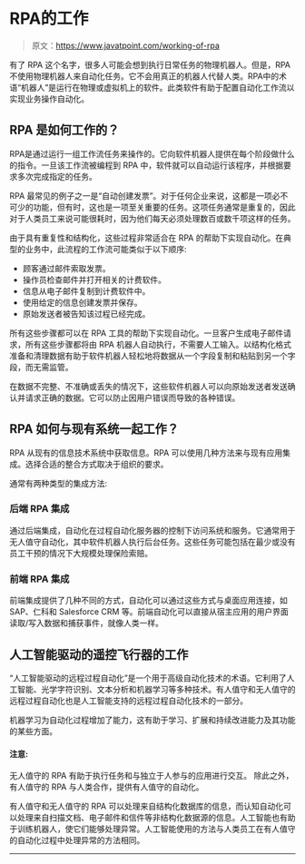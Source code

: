 # RPA的工作

> 原文：<https://www.javatpoint.com/working-of-rpa>

有了 RPA 这个名字，很多人可能会想到执行日常任务的物理机器人。但是，RPA 不使用物理机器人来自动化任务。它不会用真正的机器人代替人类。RPA中的术语“机器人”是运行在物理或虚拟机上的软件。此类软件有助于配置自动化工作流以实现业务操作自动化。

## RPA 是如何工作的？

RPA是通过运行一组工作流任务来操作的。它向软件机器人提供在每个阶段做什么的指令。一旦该工作流被编程到 RPA 中，软件就可以自动运行该程序，并根据要求多次完成指定的任务。

RPA 最常见的例子之一是“自动创建发票”。对于任何企业来说，这都是一项必不可少的功能，但有时，这也是一项至关重要的任务。这项任务通常是重复的，因此对于人类员工来说可能很耗时，因为他们每天必须处理数百或数千项这样的任务。

由于具有重复性和结构化，这些过程非常适合在 RPA 的帮助下实现自动化。在典型的业务中，此流程的工作流可能类似于以下顺序:

*   顾客通过邮件索取发票。
*   操作员检查邮件并打开相关的计费软件。
*   信息从电子邮件复制到计费软件中。
*   使用给定的信息创建发票并保存。
*   原始发送者被告知该过程已经完成。

所有这些步骤都可以在 RPA 工具的帮助下实现自动化。一旦客户生成电子邮件请求，所有这些步骤都将由 RPA 机器人自动执行，不需要人工输入。以结构化格式准备和清理数据有助于软件机器人轻松地将数据从一个字段复制和粘贴到另一个字段，而无需监管。

在数据不完整、不准确或丢失的情况下，这些软件机器人可以向原始发送者发送确认并请求正确的数据。它可以防止因用户错误而导致的各种错误。

## RPA 如何与现有系统一起工作？

RPA 从现有的信息技术系统中获取信息。RPA 可以使用几种方法来与现有应用集成。选择合适的整合方式取决于组织的要求。

通常有两种类型的集成方法:

### 后端 RPA 集成

通过后端集成，自动化在过程自动化服务器的控制下访问系统和服务。它通常用于无人值守自动化，其中软件机器人执行后台任务。这些任务可能包括在最少或没有员工干预的情况下大规模处理保险索赔。

### 前端 RPA 集成

前端集成提供了几种不同的方式，自动化可以通过这些方式与桌面应用连接，如 SAP、仁科和 Salesforce CRM 等。前端自动化可以直接从宿主应用的用户界面读取/写入数据和捕获事件，就像人类一样。

## 人工智能驱动的遥控飞行器的工作

“人工智能驱动的远程过程自动化”是一个用于高级自动化技术的术语。它利用了人工智能、光学字符识别、文本分析和机器学习等多种技术。有人值守和无人值守的远程过程自动化也是人工智能支持的远程过程自动化技术的一部分。

机器学习为自动化过程增加了能力，这有助于学习、扩展和持续改进能力及其功能的某些方面。

#### 注意:
无人值守的 RPA 有助于执行任务和与独立于人参与的应用进行交互。
除此之外，有人值守的 RPA 与人类合作，提供有人值守的自动化。

有人值守和无人值守的 RPA 可以处理来自结构化数据库的信息，而认知自动化可以处理来自扫描文档、电子邮件和信件等非结构化数据源的信息。人工智能也有助于训练机器人，使它们能够处理异常。人工智能使用的方法与人类员工在有人值守的自动化过程中处理异常的方法相同。

* * *